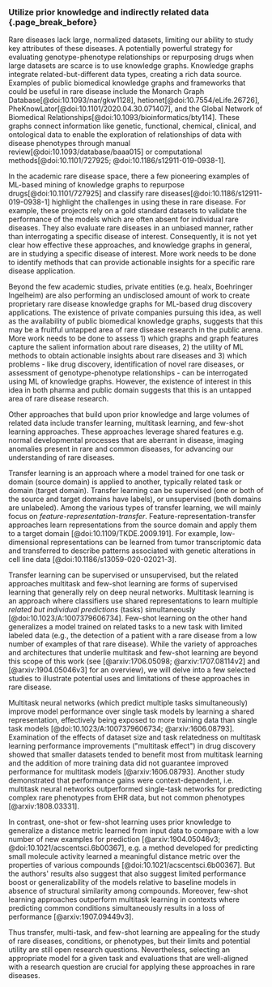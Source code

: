 ### Utilize prior knowledge and indirectly related data {.page_break_before}

Rare diseases lack large, normalized datasets, limiting our ability to study key attributes of these diseases.
A potentially powerful strategy for evaluating genotype-phenotype relationships or repurposing drugs when large datasets are scarce is to use knowledge graphs.
Knowledge graphs integrate related-but-different data types, creating a rich data source.
Examples of public biomedical knowledge graphs and frameworks that could be useful in rare disease include the Monarch Graph Database[@doi:10.1093/nar/gkw1128], hetionet[@doi:10.7554/eLife.26726], PheKnowLator[@doi:10.1101/2020.04.30.071407], and the Global Network of Biomedical Relationships[@doi:10.1093/bioinformatics/bty114].
These graphs connect information like genetic, functional, chemical, clinical, and ontological data to enable the exploration of relationships of data with disease phenotypes through manual review[@doi:10.1093/database/baaa015] or computational methods[@doi:10.1101/727925; @doi:10.1186/s12911-019-0938-1].

In the academic rare disease space, there a few pioneering examples of ML-based mining of knowledge graphs to repurpose drugs[@doi:10.1101/727925] and classify rare diseases[@doi:10.1186/s12911-019-0938-1] highlight the challenges in using these in rare disease.
For example, these projects rely on a gold standard datasets to validate the performance of the models which are often absent for individual rare diseases.
They also evaluate rare diseases in an unbiased manner, rather than interrogating a specific disease of interest.
Consequently, it is not yet clear how effective these approaches, and knowledge graphs in general, are in studying a specific disease of interest.
More work needs to be done to identify methods that can provide actionable insights for a specific rare disease application. <!-- TODO: Is this a point to note that may need to be combined with statistical techniques described earlier? -->

Beyond the few academic studies, private entities (e.g. healx, Boehringer Ingelheim) are also performing an undisclosed amount of work to create proprietary rare disease knowledge graphs for ML-based drug discovery applications.
The existence of private companies pursuing this idea, as well as the availability of public biomedical knowledge graphs, suggests that this may be a fruitful untapped area of rare disease research in the public arena.
More work needs to be done to assess 1) which graphs and graph features capture the salient information about rare diseases, 2) the utility of ML methods to obtain actionable insights about rare diseases and 3) which problems - like drug discovery, identification of novel rare diseases, or assessment of genotype-phenotype relationships - can be interrogated using ML of knowledge graphs.
However, the existence of interest in this idea in both pharma and public domain suggests that this is an untapped area of rare disease research.

<!-- TODO: Is this header level right? I can't tell if this is supposed to be a subsection or its own section. The strategies discussed here might either be considered bringing both statistical + prior knowledge & data together or another part of using prior knowledge + data. I think I favor the former, though it would require putting a brief transfer and multi-task blurb in the prior/related data section. -->

Other approaches that build upon prior knowledge and large volumes of related data include transfer learning, multitask learning, and few-shot learning approaches.
These approaches leverage shared features e.g. normal developmental processes that are aberrant in disease, imaging anomalies present in rare and common diseases, for advancing our understanding of rare diseases.

Transfer learning is an approach where a model trained for one task or domain (source domain) is applied to another, typically related task or domain (target domain).
Transfer learning can be supervised (one or both of the source and target domains have labels), or unsupervised (both domains are unlabeled).
Among the various types of transfer learning, we will mainly focus on _feature-representation-transfer_.
Feature-representation-transfer approaches learn representations from the source domain and apply them to a target domain [@doi:10.1109/TKDE.2009.191].
For example, low-dimensional representations can be learned from tumor transcriptomic data and transferred to describe patterns associated with genetic alterations in cell line data [@doi:10.1186/s13059-020-02021-3].  
<!--TODO: anything need to be added/revised here once the dimensionality reduction section is rewritten to be more general? -->

Transfer learning can be supervised or unsupervised, but the related approaches multitask and few-shot learning are forms of supervised learning that generally rely on deep neural networks.
Multitask learning is an approach where classifiers use shared representations to learn multiple _related but individual predictions_ (tasks) simultaneously [@doi:10.1023/A:1007379606734].
Few-shot learning on the other hand generalizes a model trained on related tasks to a new task with limited labeled data (e.g., the detection of a patient with a rare disease from a low number of examples of that rare disease).
While the variety of approaches and architectures that underlie multitask and few-shot learning are beyond this scope of this work (see [@arxiv:1706.05098; @arxiv:1707.08114v2] and [@arxiv:1904.05046v3] for an overview), we will delve into a few selected studies to illustrate potential uses and limitations of these approaches in rare disease.

Multitask neural networks (which predict multiple tasks simultaneously) improve model performance over single task models by learning a shared representation, effectively being exposed to more training data than single task models [@doi:10.1023/A:1007379606734; @arxiv:1606.08793].
Examination of the effects of dataset size and task relatedness on multitask learning performance improvements ("multitask effect") in drug discovery showed that smaller datasets tended to benefit most from multitask learning and the addition of more training data did not guarantee improved performance for multitask models [@arxiv:1606.08793].
Another study demonstrated that performance gains were context-dependent, i.e. multitask neural networks outperformed single-task networks for predicting complex rare phenotypes from EHR data, but not common phenotypes [@arxiv:1808.03331].

In contrast, one-shot or few-shot learning uses prior knowledge to generalize a distance metric learned from input data to compare with a low number of new examples for prediction [@arxiv:1904.05046v3; @doi:10.1021/acscentsci.6b00367], e.g. a method developed for predicting small molecule activity learned a meaningful distance metric over the properties of various compounds [@doi:10.1021/acscentsci.6b00367].
But the authors' results also suggest that also suggest limited performance boost or generalizability of the models relative to baseline models in absence of structural similarity among compounds. 
Moreover, few-shot learning approaches outperform multitask learning in contexts where predicting common conditions simultaneously results in a loss of performance [@arxiv:1907.09449v3].  

Thus transfer, multi-task, and few-shot learning are appealing for the study of rare diseases, conditions, or phenotypes, but their limits and potential utility are still open research questions.
Nevertheless, selecting an appropriate model for a given task and evaluations that are well-aligned with a research question are crucial for applying these approaches in rare diseases.
